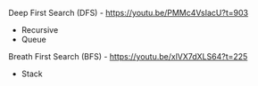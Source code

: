 Deep First Search (DFS) - https://youtu.be/PMMc4VsIacU?t=903
  + Recursive
  + Queue

Breath First Search (BFS) - https://youtu.be/xlVX7dXLS64?t=225
  + Stack
